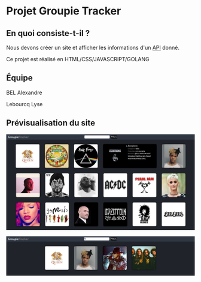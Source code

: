 # Projet Groupie Tracker

## En quoi consiste-t-il ?

Nous devons créer un site et afficher les informations d'un [API](https://groupietrackers.herokuapp.com/api/artists) donné.

Ce projet est réalisé en HTML/CSS/JAVASCRIPT/GOLANG

## Équipe 
BEL Alexandre

 Lebourcq Lyse

## Prévisualisation du site


![](server/static/css/medias/Screenshot%20from%202023-02-04%2012-43-21.png)

![](server/static/css/medias/Screenshot%20from%202023-02-04%2012-43-51.png)